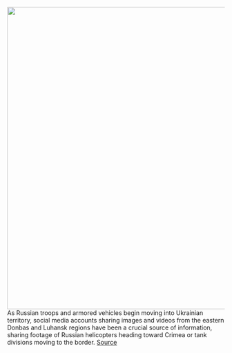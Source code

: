 <img src='https://cdn.vox-cdn.com/thumbor/MKBJRBXbOyoxcyH6c15T9QDQFEc=/0x0:2040x1360/1200x675/filters:focal(857x517:1183x843)/cdn.vox-cdn.com/uploads/chorus_image/image/70541956/acastro_200715_1777_twitter_0001.0.0.jpg' width='700px' /><br/>
As Russian troops and armored vehicles begin moving into Ukrainian territory, social media accounts sharing images and videos from the eastern Donbas and Luhansk regions have been a crucial source of information, sharing footage of Russian helicopters heading toward Crimea or tank divisions moving to the border.
<a href='https://www.theverge.com/2022/2/23/22947769/twitter-osint-russia-ukraine-invasion-suspended-error'> Source <a/>